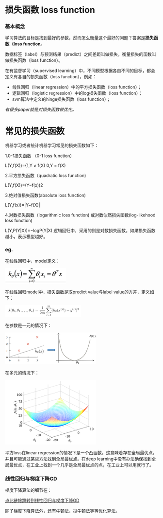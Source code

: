 # 损失函数 loss function

### 基本概念
学习算法的目标是找到最好的参数，然而怎么衡量这个最好的问题？答案是**损失函数（loss function**。

数据标签（label）与预测结果（predict）之间差距叫做损失，衡量损失的函数叫做损失函数（loss function）。

在有监督学习（supervised learning）中，不同模型根据各自不同的目标，都会定义有各自的损失函数（loss function），例如：
* 线性回归（linear regression）中的平方损失函数（loss function）；
* 逻辑回归（logistic regression）中的log损失函数（loss function）；
* svm算法中定义的hinge损失函数（loss function）；

*有很多paper就是对损失函数做优化。*

# 常见的损失函数

机器学习或者统计机器学习常见的损失函数如下：

1.0-1损失函数 （0-1 loss function）

L(Y,f(X))={1,Y ≠ f(X)
           0,Y = f(X)

2.平方损失函数（quadratic loss function)

L(Y,f(X))=(Y−f(x))2

3.绝对值损失函数(absolute loss function)

L(Y,f(x))=|Y−f(X)|

4.对数损失函数（logarithmic loss function) 或对数似然损失函数(log-likehood loss function)

L(Y,P(Y|X))=−logP(Y|X)
逻辑回归中，采用的则是对数损失函数。如果损失函数越小，表示模型越好。

### eg.
在线性回归中，model定义：

![](https://github.com/bobkentt/Learning-machine-from-scratch-pic/blob/master/alg_base/pic/20170521165243.png)

在线性回归model中，损失函数是取predict value与label value的方差，定义如下：

![](https://github.com/bobkentt/Learning-machine-from-scratch-pic/blob/master/alg_base/pic/20170521165348.png)

在参数是一元的情况下：

![](https://github.com/bobkentt/Learning-machine-from-scratch-pic/blob/master/alg_base/pic/20170521171921.png)

在多元的情况下：

![](https://github.com/bobkentt/Learning-machine-from-scratch-pic/blob/master/alg_base/pic/20170521171944.png)

平方loss在linear regression的情况下是一个凸函数，这意味着存在全局最优点，并且可能通过某些方法找到全局最优点。在deep learning中没有办法确保找到全局最优点，在工业上找到一个几乎是全局最优点的点，在工业上可以用就行了。

### 线性回归与梯度下降GD
梯度下降算法的细节在：

[点此链接跳转到线性回归与梯度下降GD](https://github.com/bobkentt/Learning-machine-from-scratch-/blob/master/alg_base/ch1/gradient_descent.md)

除了梯度下降算法外，还有牛顿法，拟牛顿法等等优化算法。
